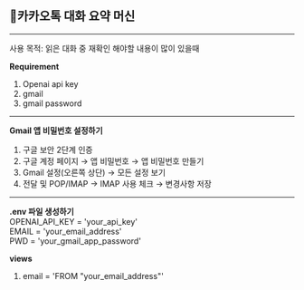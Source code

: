 ## 📃카카오톡 대화 요약 머신
<hr>
사용 목적: 읽은 대화 중 재확인 해야할 내용이 많이 있을때

**Requirement**
1. Openai api key <br>
2. gmail <br>
3. gmail password
<hr>

**Gmail 앱 비밀번호 설정하기**
1. 구글 보안 2단계 인증
2. 구글 계정 페이지 → 앱 비밀번호 → 앱 비밀번호 만들기 
3. Gmail 설정(오른쪽 상단) → 모든 설정 보기
4. 전달 및 POP/IMAP → IMAP 사용 체크 → 변경사항 저장
<hr>

**.env 파일 생성하기** <br>
OPENAI_API_KEY = 'your_api_key' <br>
EMAIL = 'your_email_address' <br>
PWD = 'your_gmail_app_password' 

**views**
1. email = 'FROM "your_email_address"'
